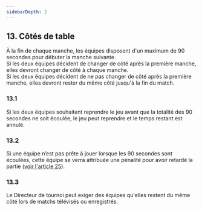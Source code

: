 ```yaml
---
sidebarDepth: 2
---
```


## 13. Côtés de table
À la fin de chaque manche, les équipes disposent d'un maximum de 90 secondes pour débuter la manche suivante. <br>
Si les deux équipes décident de changer de côté après la première manche, elles devront changer de côté à chaque manche. <br>
Si les deux équipes décident de ne pas changer de côté après la première manche, elles devront rester du même côté jusqu'à la fin du match.

### 13.1
Si les deux équipes souhaitent reprendre le jeu avant que la totalité des 90 secondes ne soit écoulée, le jeu peut reprendre et le temps restant est annulé.

### 13.2
Si une équipe n’est pas prête à jouer lorsque les 90 secondes sont écoulées, cette équipe se verra attribuée une pénalité pour avoir retardé la partie ([voir l'article 25](./Retardement-de-la-partie)).

### 13.3
Le Directeur de tournoi peut exiger des équipes qu'elles restent du même côté lors de matchs télévisés ou enregistrés.